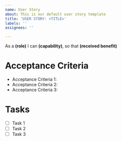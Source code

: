 ```yaml
---
name: User Story
about: This is our default user story template
title: 'USER STORY: <TITLE>'
labels: ''
assignees: ''

---
```


As a **(role)** I can **(capability)**, so that **(received benefit)**

# Acceptance Criteria

* Acceptance Criteria 1:
* Acceptance Criteria 2:
* Acceptance Criteria 3:

# Tasks

- [ ] Task 1
- [ ] Task 2
- [ ] Task 3
